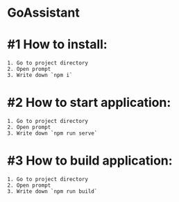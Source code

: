 # GoAssistant

# #1 How to install:
    1. Go to project directory
    2. Open prompt
    3. Write down `npm i`

# #2 How to start application:
    1. Go to project directory
    2. Open prompt 
    3. Write down `npm run serve`

# #3 How to build application:
    1. Go to project directory
    2. Open prompt
    3. Write down `npm run build`
